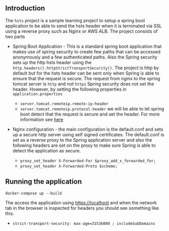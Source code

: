 ## Introduction

The `hsts` project is a sample learning project to setup a spring boot application to be able to send the hsts header when it is terminated via SSL using a reverse proxy such as Nginx or AWS ALB. 
The project consists of two parts
* Spring Boot Application - This is a standard spring boot application that makes use of spring security to create few paths that can be accessed anonymously and a few authenticated paths. Also the Spring security sets up the http hsts header using the `http.headers().httpStrictTransportSecurity()`. The project is http by default but for the hsts header can be sent only when Spring is able to ensure that the request is secure. The request from nginx to the spring tomcat server is `http` and not `https` Spring security does not set the header. However, by setting the following properties in `application.properties`
  * `server.tomcat.remoteip.remote-ip-header`
  * `server.tomcat.remoteip.protocol-header`
    we will be able to let spring boot detect that the request is secure and set the header. For more information see [here](https://docs.spring.io/spring-boot/docs/2.0.1.RELEASE/reference/html/howto-security.html#howto-enable-https)
    
* Nginx configuration - the main configuration is the default.conf and sets up a secure http server using self signed certificates. The default.conf is set as a reverse proxy to the Spring application server and also the following headers are set on the proxy to make sure Spring is able to detect the application as secure.
  * `proxy_set_header X-Forwarded-For $proxy_add_x_forwarded_for;`
  * `proxy_set_header X-Forwarded-Proto $scheme;`
    
## Running the application

`docker-compose up --build`

The access the application using [https://localhost](https://localhost) and when the network tab in the browser is inspected for headers you should see something like this.

* `strict-transport-security: max-age=31536000 ; includeSubDomains`
